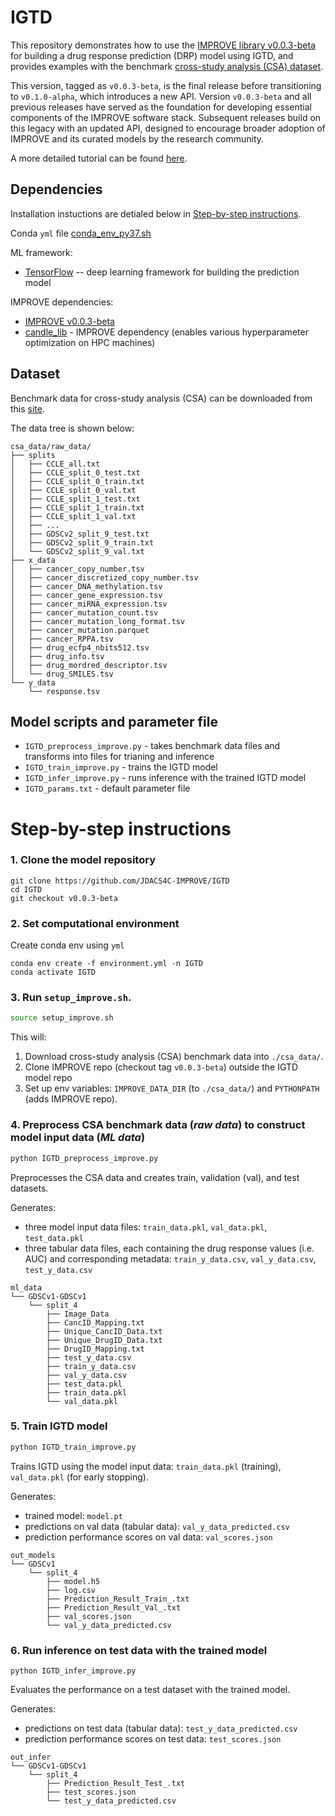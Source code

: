 # IGTD

This repository demonstrates how to use the [IMPROVE library v0.0.3-beta](https://github.com/JDACS4C-IMPROVE/IMPROVE/tree/v0.0.3-beta) for building a drug response prediction (DRP) model using IGTD, and provides examples with the benchmark [cross-study analysis (CSA) dataset](https://web.cels.anl.gov/projects/IMPROVE_FTP/candle/public/improve/benchmarks/single_drug_drp/benchmark-data-pilot1/csa_data/).

This version, tagged as `v0.0.3-beta`, is the final release before transitioning to `v0.1.0-alpha`, which introduces a new API. Version `v0.0.3-beta` and all previous releases have served as the foundation for developing essential components of the IMPROVE software stack. Subsequent releases build on this legacy with an updated API, designed to encourage broader adoption of IMPROVE and its curated models by the research community.

A more detailed tutorial can be found [here](https://jdacs4c-improve.github.io/docs/v0.0.3-beta/content/ModelContributorGuide.html).


## Dependencies
Installation instuctions are detialed below in [Step-by-step instructions](#step-by-step-instructions).

Conda `yml` file [conda_env_py37.sh](./conda_env_py37.sh)

ML framework:
+ [TensorFlow](https://www.tensorflow.org/) -- deep learning framework for building the prediction model


IMPROVE dependencies:
+ [IMPROVE v0.0.3-beta](https://github.com/JDACS4C-IMPROVE/IMPROVE/tree/v0.0.3-beta)
+ [candle_lib](https://github.com/ECP-CANDLE/candle_lib) - IMPROVE dependency (enables various hyperparameter optimization on HPC machines) 



## Dataset
Benchmark data for cross-study analysis (CSA) can be downloaded from this [site](https://web.cels.anl.gov/projects/IMPROVE_FTP/candle/public/improve/benchmarks/single_drug_drp/benchmark-data-pilot1/csa_data/).

The data tree is shown below:
```
csa_data/raw_data/
├── splits
│   ├── CCLE_all.txt
│   ├── CCLE_split_0_test.txt
│   ├── CCLE_split_0_train.txt
│   ├── CCLE_split_0_val.txt
│   ├── CCLE_split_1_test.txt
│   ├── CCLE_split_1_train.txt
│   ├── CCLE_split_1_val.txt
│   ├── ...
│   ├── GDSCv2_split_9_test.txt
│   ├── GDSCv2_split_9_train.txt
│   └── GDSCv2_split_9_val.txt
├── x_data
│   ├── cancer_copy_number.tsv
│   ├── cancer_discretized_copy_number.tsv
│   ├── cancer_DNA_methylation.tsv
│   ├── cancer_gene_expression.tsv
│   ├── cancer_miRNA_expression.tsv
│   ├── cancer_mutation_count.tsv
│   ├── cancer_mutation_long_format.tsv
│   ├── cancer_mutation.parquet
│   ├── cancer_RPPA.tsv
│   ├── drug_ecfp4_nbits512.tsv
│   ├── drug_info.tsv
│   ├── drug_mordred_descriptor.tsv
│   └── drug_SMILES.tsv
└── y_data
    └── response.tsv
```



## Model scripts and parameter file
+ `IGTD_preprocess_improve.py` - takes benchmark data files and transforms into files for trianing and inference
+ `IGTD_train_improve.py` - trains the IGTD model
+ `IGTD_infer_improve.py` - runs inference with the trained IGTD model
+ `IGTD_params.txt` - default parameter file



# Step-by-step instructions

### 1. Clone the model repository
```
git clone https://github.com/JDACS4C-IMPROVE/IGTD
cd IGTD
git checkout v0.0.3-beta
```


### 2. Set computational environment
Create conda env using `yml`
```
conda env create -f environment.yml -n IGTD
conda activate IGTD
```


### 3. Run `setup_improve.sh`.
```bash
source setup_improve.sh
```

This will:
1. Download cross-study analysis (CSA) benchmark data into `./csa_data/`.
2. Clone IMPROVE repo (checkout tag `v0.0.3-beta`) outside the IGTD model repo
3. Set up env variables: `IMPROVE_DATA_DIR` (to `./csa_data/`) and `PYTHONPATH` (adds IMPROVE repo).


### 4. Preprocess CSA benchmark data (_raw data_) to construct model input data (_ML data_)
```bash
python IGTD_preprocess_improve.py
```

Preprocesses the CSA data and creates train, validation (val), and test datasets.

Generates:
* three model input data files: `train_data.pkl`, `val_data.pkl`, `test_data.pkl`
* three tabular data files, each containing the drug response values (i.e. AUC) and corresponding metadata: `train_y_data.csv`, `val_y_data.csv`, `test_y_data.csv`

```
ml_data
└── GDSCv1-GDSCv1
    └── split_4
        ├── Image_Data
        ├── CancID_Mapping.txt
        ├── Unique_CancID_Data.txt
        ├── Unique_DrugID_Data.txt  
        ├── DrugID_Mapping.txt 
        ├── test_y_data.csv  
        ├── train_y_data.csv
        ├── val_y_data.csv        
        ├── test_data.pkl  
        ├── train_data.pkl     
        └── val_data.pkl
```


### 5. Train IGTD model
```bash
python IGTD_train_improve.py
```

Trains IGTD using the model input data: `train_data.pkl` (training), `val_data.pkl` (for early stopping).

Generates:
* trained model: `model.pt`
* predictions on val data (tabular data): `val_y_data_predicted.csv`
* prediction performance scores on val data: `val_scores.json`
```
out_models
└── GDSCv1
    └── split_4
        ├── model.h5
        ├── log.csv
        ├── Prediction_Result_Train_.txt  
        ├── Prediction_Result_Val_.txt
        ├── val_scores.json
        └── val_y_data_predicted.csv
```


### 6. Run inference on test data with the trained model
```python IGTD_infer_improve.py```

Evaluates the performance on a test dataset with the trained model.

Generates:
* predictions on test data (tabular data): `test_y_data_predicted.csv`
* prediction performance scores on test data: `test_scores.json`
```
out_infer
└── GDSCv1-GDSCv1
    └── split_4
        ├── Prediction_Result_Test_.txt
        ├── test_scores.json
        └── test_y_data_predicted.csv
```